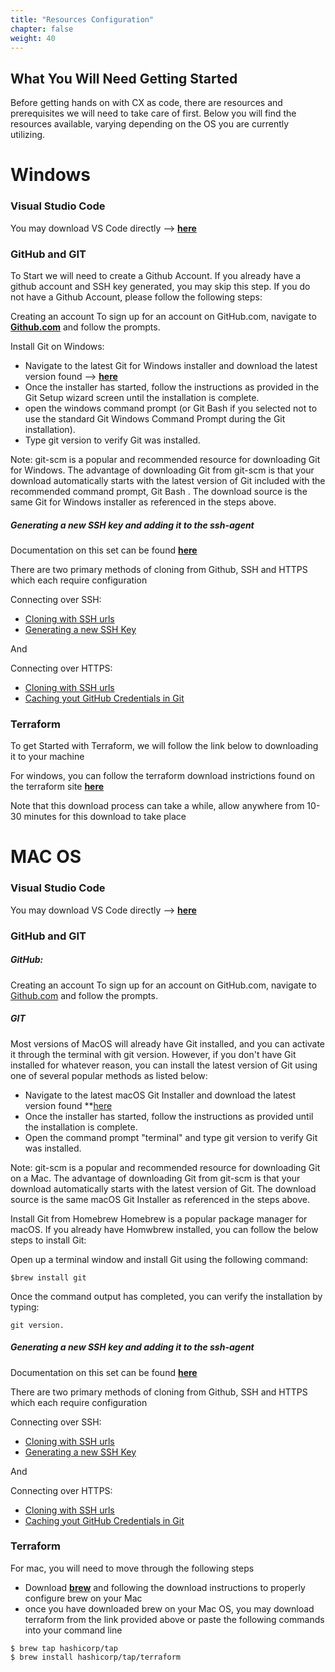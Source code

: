 ```yaml
---
title: "Resources Configuration"
chapter: false
weight: 40
---
```


## What You Will Need Getting Started

Before getting hands on with CX as code, there are resources and prerequisites we will need to take care of first. Below you will find the resources available, varying depending on the OS you are currently utilizing. 

# Windows

### Visual Studio Code

You may download VS Code directly -->  **[here](https://code.visualstudio.com/download)**

### GitHub and GIT

To Start we will need to create a Github Account. If you already have a github account and SSH key generated, you may skip this step. If you do not have a Github Account, please follow the following steps:

Creating an account
To sign up for an account on GitHub.com, navigate to **[Github.com](https://github.com/)** and follow the prompts.

Install Git on Windows:

- Navigate to the latest Git for Windows installer and download the latest version found --> **[here](https://gitforwindows.org/)**
- Once the installer has started, follow the instructions as provided in the Git Setup wizard screen until the installation is complete.
- open the windows command prompt (or Git Bash if you selected not to use the standard Git Windows Command Prompt during the Git installation).
- Type git version to verify Git was installed.

Note: git-scm is a popular and recommended resource for downloading Git for Windows. The advantage of downloading Git from git-scm is that your download automatically starts with the latest version of Git included with the recommended command prompt, Git Bash . The download source is the same Git for Windows installer as referenced in the steps above.

##### Generating a new SSH key and adding it to the ssh-agent

Documentation on this set can be found **[here](https://docs.github.com/en/authentication/connecting-to-github-with-ssh/generating-a-new-ssh-key-and-adding-it-to-the-ssh-agent)**

There are two primary methods of cloning from Github, SSH and HTTPS which each require configuration

Connecting over SSH:

- [Cloning with SSH urls](https://docs.github.com/en/github/getting-started-with-github/about-remote-repositories/#cloning-with-ssh-urls)
- [Generating a new SSH Key](https://docs.github.com/en/articles/generating-a-new-ssh-key-and-adding-it-to-the-ssh-agent)

And 

Connecting over HTTPS:

- [Cloning with SSH urls](https://docs.github.com/en/github/getting-started-with-github/about-remote-repositories/#cloning-with-https-urls)
- [Caching yout GitHub Credentials in Git](https://docs.github.com/en/github/getting-started-with-github/caching-your-github-credentials-in-git)


### Terraform

To get Started with Terraform, we will follow the link below to downloading it to your machine

For windows, you can follow the terraform download instrictions found on the terraform site **[here](https://www.terraform.io/downloads)**


Note that this download process can take a while, allow anywhere from 10-30 minutes for this download to take place

# MAC OS

### Visual Studio Code

You may download VS Code directly -->  **[here](https://code.visualstudio.com/download)**

### GitHub and GIT

##### GitHub:

Creating an account
To sign up for an account on GitHub.com, navigate to [Github.com](https://github.com/) and follow the prompts.

##### GIT
Most versions of MacOS will already have Git installed, and you can activate it through the terminal with git version. However, if you don't have Git installed for whatever reason, you can install the latest version of Git using one of several popular methods as listed below:

- Navigate to the latest macOS Git Installer and download the latest version found **[here](https://sourceforge.net/projects/git-osx-installer/files/git-2.23.0-intel-universal-mavericks.dmg/download?use_mirror=autoselect)
- Once the installer has started, follow the instructions as provided until the installation is complete.
- Open the command prompt "terminal" and type git version to verify Git was installed.

Note: git-scm is a popular and recommended resource for downloading Git on a Mac. The advantage of downloading Git from git-scm is that your download automatically starts with the latest version of Git. The download source is the same macOS Git Installer as referenced in the steps above.

Install Git from Homebrew
Homebrew is a popular package manager for macOS. If you already have Homwbrew installed, you can follow the below steps to install Git:

Open up a terminal window and install Git using the following command: 

```
$brew install git
```

Once the command output has completed, you can verify the installation by typing: 

```
git version.
```

##### Generating a new SSH key and adding it to the ssh-agent

Documentation on this set can be found **[here](https://docs.github.com/en/authentication/connecting-to-github-with-ssh/generating-a-new-ssh-key-and-adding-it-to-the-ssh-agent)**

There are two primary methods of cloning from Github, SSH and HTTPS which each require configuration

Connecting over SSH:

- [Cloning with SSH urls](https://docs.github.com/en/github/getting-started-with-github/about-remote-repositories/#cloning-with-ssh-urls)
- [Generating a new SSH Key](https://docs.github.com/en/articles/generating-a-new-ssh-key-and-adding-it-to-the-ssh-agent)

And 

Connecting over HTTPS:

- [Cloning with SSH urls](https://docs.github.com/en/github/getting-started-with-github/about-remote-repositories/#cloning-with-https-urls)
- [Caching yout GitHub Credentials in Git](https://docs.github.com/en/github/getting-started-with-github/caching-your-github-credentials-in-git)

### Terraform

For mac, you will need to move through the following steps

- Download **[brew](https://brew.sh/)** and following the download instructions to properly configure brew on your Mac
- once you have downloaded brew on your Mac OS, you may download terraform from the link provided above or paste the following commands into your command line

```
$ brew tap hashicorp/tap
$ brew install hashicorp/tap/terraform

```